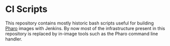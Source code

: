 CI Scripts
========

This repository contains mostly historic bash scripts useful for building [Pharo](http://www.pharo.org) images with Jenkins.
By now most of the infrastructure present in this repository is replaced by in-image tools such as the Pharo command line handler.
